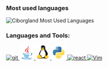 <p align="left"></p>

### Most used languages
![Ciborgland Most Used Languages](https://github-readme-stats.vercel.app/api/top-langs/?username=Ciborgland&theme=react&layout=compact&hide=HTML)

<h3 align="left">Languages and Tools:</h3>
<p align="left"> <a href="https://git-scm.com/"target="_blank" rel="noreferrer"> <img src="https://www.vectorlogo.zone/logos/git-scm/git-scm-icon.svg" alt="git" width="40" height="40"/> </a> <a href="https://www.java.com" target="_blank" rel="noreferrer"> <img src="https://raw.githubusercontent.com/devicons/devicon/master/icons/java/java-original.svg" alt="java" width="40" height="40"/> </a> <a href="https://www.linux.org/" target="_blank" rel="noreferrer"> <img src="https://raw.githubusercontent.com/devicons/devicon/master/icons/linux/linux-original.svg" alt="linux" width="40" height="40"/> </a> <a href="https://www.python.org" target="_blank" rel="noreferrer"> <img src="https://raw.githubusercontent.com/devicons/devicon/master/icons/python/python-original.svg" alt="python" width="40" height="40"/> </a> 
<a href="https://es.wikipedia.org/wiki/Bash" target="_blank"> 
<img src="https://i.postimg.cc/KYYRkqtV/Terminalicon2.png" alt="react" width="40" height="40"/> </a> 
<a href="https://www.vim.org" rel="noreferrer"> 
<img src="https://upload.wikimedia.org/wikipedia/commons/thumb/9/9f/Vimlogo.svg/1024px-Vimlogo.svg.png" align="" alt="Vim" height="40px"/>
</p>
